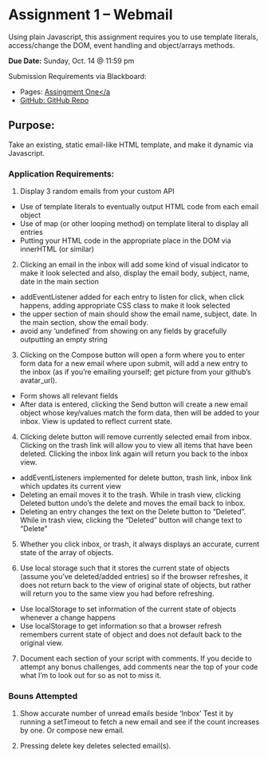 # Assignment 1 – Webmail

Using plain Javascript, this assignment requires you to use template literals, access/change the DOM, event handling and object/arrays methods.

**Due Date:**  Sunday, Oct. 14 @ 11:59 pm 

Submission Requirements via Blackboard:
* Pages: <a href="https://dimitri04.github.io/COMP2112-AssignmentOne/index.html">Assingment One</a
* GitHub: <a href="https://github.com/Dimitri04/COMP2112-AssignmentOne">GitHub Repo</a>

## Purpose: 
Take an existing, static email-like HTML template, and make it dynamic via Javascript.


### Application Requirements: 

1.	Display 3 random emails from your custom API
  *	Use of template literals to eventually output HTML code from each email object
  * Use of map (or other looping method) on template literal to display all entries
  * Putting your HTML code in the appropriate place in the DOM via innerHTML (or similar)

2.	Clicking an email in the inbox will add some kind of visual indicator to make it look selected and also, display the email body, subject, name, date in the main section
  *	addEventListener added for each entry to listen for click, when click happens, adding appropriate CSS class to make it look selected
  * the upper section of main should show the email name, subject, date.    In the main section, show the email body.
  * avoid any ‘undefined’ from showing on any fields by gracefully outputting an empty string

3.	Clicking on the Compose button will open a form where you to enter form data for a new email where upon submit, will add a new entry to the inbox (as if you’re emailing yourself; get picture from your github’s avatar_url).
  *	Form shows all relevant fields
  *	After data is entered, clicking the Send button will create a new email  object whose key/values match the form data, then will be added to your inbox.  View is updated to reflect current state.

4.	Clicking delete button will remove currently selected email from inbox.  Clicking on the trash link will allow you to view all items that have been deleted.  Clicking the inbox link again will return you back to the inbox view.
  *	addEventListeners implemented for delete button, trash link, inbox link which updates its current view
  *	Deleting an email moves it to the trash.  While in trash view, clicking Deleted button undo’s the delete and moves the email back to inbox.
  *	Deleting an entry changes the text on the Delete button to “Deleted”.  While in trash view, clicking the “Deleted” button will change text to “Delete”

5.	Whether you click inbox, or trash, it always displays an accurate, current state of the array of objects.  

6.	Use local storage such that it stores the current state of objects (assume  you’ve deleted/added entries) so if the browser refreshes, it does not return back to the view of original state of objects, but rather will return you to the same view you had before refreshing.
  *	Use localStorage to set information of the current state of objects whenever a change happens
  *	Use localStorage to get information so that a browser refresh remembers current state of object and does not default back to the original view.

7.	Document each section of your script with comments.   If you decide to attempt any bonus challenges, add comments near the top of your code what I’m to look out for so as not to miss it.

### Bouns Attempted
1. Show accurate number of unread emails beside ‘Inbox’ Test it by running a setTimeout to fetch a new email and see if the count increases by one.  Or compose new email.

2. Pressing delete key deletes selected email(s).
